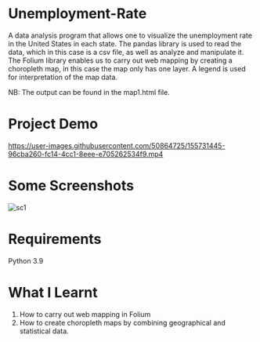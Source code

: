 # Unemployment-Rate
A data analysis program that allows one to visualize the unemployment rate in the United States in each state.
The pandas library is used to read the data, which in this case is a csv file, as well as analyze and manipulate it.
The Folium library enables us to carry out web mapping by creating a choropleth map, in this case the map only has one layer.
A legend is used for interpretation of the map data. 

NB: The output can be found in the map1.html file. 

# Project Demo
https://user-images.githubusercontent.com/50864725/155731445-96cba260-fc14-4cc1-8eee-e705262534f9.mp4

# Some Screenshots
![sc1](https://user-images.githubusercontent.com/50864725/155731596-2eddb755-0c5c-49cc-bb73-2113ad858d05.PNG)

# Requirements
Python 3.9 

# What I Learnt
1. How to carry out web mapping in Folium 
2. How to create choropleth maps by combining geographical and statistical data. 

